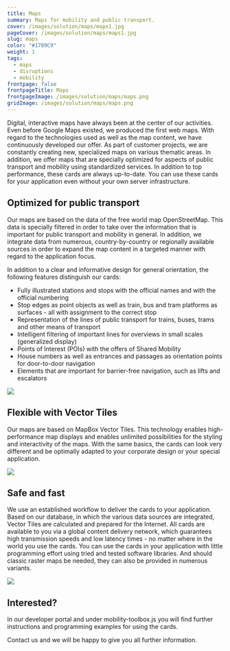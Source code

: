 ```yaml
---
title: Maps
summary: Maps for mobility and public transport.
cover: /images/solution/maps/maps1.jpg
pageCover: /images/solution/maps/maps1.jpg
slug: maps
color: "#1789C9"
weight: 1
tags:
  - maps
  - disruptions
  - mobility
frontpage: false
frontpageTitle: Maps
frontpageImage: /images/solution/maps/maps.png
gridImage: /images/solution/maps/maps.png
---
```

Digital, interactive maps have always been at the center of our activities. Even before Google Maps existed, we produced the first web maps. With regard to the technologies used as well as the map content, we have continuously developed our offer. As part of customer projects, we are constantly creating new, specialized maps on various thematic areas. In addition, we offer maps that are specially optimized for aspects of public transport and mobility using standardized services. In addition to top performance, these cards are always up-to-date. You can use these cards for your application even without your own server infrastructure.

## Optimized for public transport

Our maps are based on the data of the free world map OpenStreetMap. This data is specially filtered in order to take over the information that is important for public transport and mobility in general. In addition, we integrate data from numerous, country-by-country or regionally available sources in order to expand the map content in a targeted manner with regard to the application focus.

In addition to a clear and informative design for general orientation, the following features distinguish our cards:

* Fully illustrated stations and stops with the official names and with the official numbering
* Stop edges as point objects as well as train, bus and tram platforms as surfaces - all with assignment to the correct stop
* Representation of the lines of public transport for trains, buses, trams and other means of transport
* Intelligent filtering of important lines for overviews in small scales (generalized display)
* Points of Interest (POIs) with the offers of Shared Mobility
* House numbers as well as entrances and passages as orientation points for door-to-door navigation
* Elements that are important for barrier-free navigation, such as lifts and escalators

![](/images/solution/maps/travic.png)

## Flexible with Vector Tiles

Our maps are based on MapBox Vector Tiles. This technology enables high-performance map displays and enables unlimited possibilities for the styling and interactivity of the maps. With the same basics, the cards can look very different and be optimally adapted to your corporate design or your special application.

![](/images/solution/maps/map_raster.png)

## Safe and fast

We use an established workflow to deliver the cards to your application. Based on our database, in which the various data sources are integrated, Vector Tiles are calculated and prepared for the Internet. All cards are available to you via a global content delivery network, which guarantees high transmission speeds and low latency times - no matter where in the world you use the cards. You can use the cards in your application with little programming effort using tried and tested software libraries. And should classic raster maps be needed, they can also be provided in numerous variants.

![](/images/solution/maps/graphic.png)

## Interested?

In our developer portal and under mobility-toolbox.js you will find further instructions and programming examples for using the cards.

Contact us and we will be happy to give you all further information.